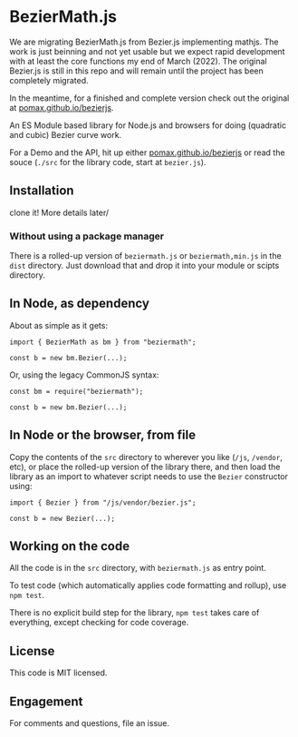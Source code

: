 # BezierMath.js

We are migrating BezierMath.js from Bezier.js implementing mathjs.  The work is just beinning and not yet usable but we expect rapid development with at least the core functions my end of March (2022). The original Bezier.js is still in this repo and will remain until the project has been completely migrated.

In the meantime, for a finished and complete version check out the original at [pomax.github.io/bezierjs](http://pomax.github.io/bezierjs).

An ES Module based library for Node.js and browsers for doing (quadratic and cubic) Bezier curve work.

For a Demo and the API, hit up either [pomax.github.io/bezierjs](http://pomax.github.io/bezierjs) or read the souce (`./src` for the library code, start at `bezier.js`).

## Installation

clone it!  More details later/

### Without using a package manager

There is a rolled-up version of `beziermath.js` or `beziermath,min.js` in the `dist` directory. Just download that and drop it into your module or scipts directory.

## In Node, as dependency

About as simple as it gets:

```
import { BezierMath as bm } from "beziermath";

const b = new bm.Bezier(...);
```

Or, using the legacy CommonJS syntax:

```
const bm = require("beziermath");

const b = new bm.Bezier(...);
```

## In Node or the browser, from file

Copy the contents of the `src` directory to wherever you like (`/js`, `/vendor`, etc), or place the rolled-up version of the library there, and then load the library as an import to whatever script needs to use the `Bezier` constructor using:

```
import { Bezier } from "/js/vendor/bezier.js";

const b = new Bezier(...);
```

## Working on the code

All the code is in the `src` directory, with `beziermath.js` as entry point.

To test code (which automatically applies code formatting and rollup), use `npm test`.

There is no explicit build step for the library, `npm test` takes care of everything, except checking for code coverage.

## License

This code is MIT licensed.

## Engagement

For comments and questions, file an issue.
